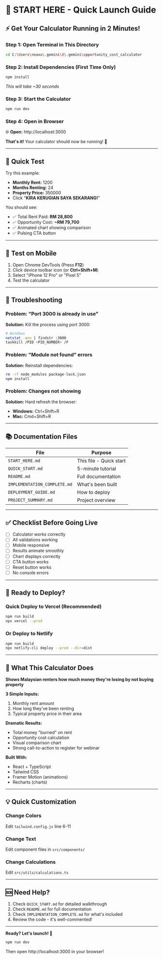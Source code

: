 # 🚀 START HERE - Quick Launch Guide

## ⚡ Get Your Calculator Running in 2 Minutes!

### Step 1: Open Terminal in This Directory
```bash
cd C:\Users\neaxu\.gemini\X\.gemini\opportunity_cost_calculator
```

### Step 2: Install Dependencies (First Time Only)
```bash
npm install
```
*This will take ~30 seconds*

### Step 3: Start the Calculator
```bash
npm run dev
```

### Step 4: Open in Browser
🌐 **Open:** http://localhost:3000

**That's it!** Your calculator should now be running! 🎉

---

## 🧪 Quick Test

Try this example:
- **Monthly Rent:** 1200
- **Months Renting:** 24  
- **Property Price:** 350000
- Click "**KIRA KERUGIAN SAYA SEKARANG!**"

You should see:
- ✅ Total Rent Paid: **RM 28,800**
- ✅ Opportunity Cost: **~RM 79,700**
- ✅ Animated chart showing comparison
- ✅ Pulsing CTA button

---

## 📱 Test on Mobile

1. Open Chrome DevTools (Press **F12**)
2. Click device toolbar icon (or **Ctrl+Shift+M**)
3. Select "iPhone 12 Pro" or "Pixel 5"
4. Test the calculator

---

## 🐛 Troubleshooting

### Problem: "Port 3000 is already in use"
**Solution:** Kill the process using port 3000:
```bash
# Windows
netstat -ano | findstr :3000
taskkill /PID <PID_NUMBER> /F
```

### Problem: "Module not found" errors
**Solution:** Reinstall dependencies:
```bash
rm -rf node_modules package-lock.json
npm install
```

### Problem: Changes not showing
**Solution:** Hard refresh the browser:
- **Windows:** Ctrl+Shift+R
- **Mac:** Cmd+Shift+R

---

## 📚 Documentation Files

| File | Purpose |
|------|---------|
| `START_HERE.md` | This file - Quick start |
| `QUICK_START.md` | 5-minute tutorial |
| `README.md` | Full documentation |
| `IMPLEMENTATION_COMPLETE.md` | What's been built |
| `DEPLOYMENT_GUIDE.md` | How to deploy |
| `PROJECT_SUMMARY.md` | Project overview |

---

## ✅ Checklist Before Going Live

- [ ] Calculator works correctly
- [ ] All validations working
- [ ] Mobile responsive
- [ ] Results animate smoothly
- [ ] Chart displays correctly
- [ ] CTA button works
- [ ] Reset button works
- [ ] No console errors

---

## 🚀 Ready to Deploy?

### Quick Deploy to Vercel (Recommended)
```bash
npm run build
npx vercel --prod
```

### Or Deploy to Netlify
```bash
npm run build
npx netlify-cli deploy --prod --dir=dist
```

---

## 🎯 What This Calculator Does

**Shows Malaysian renters how much money they're losing by not buying property**

**3 Simple Inputs:**
1. Monthly rent amount
2. How long they've been renting
3. Typical property price in their area

**Dramatic Results:**
- Total money "burned" on rent
- Opportunity cost calculation
- Visual comparison chart
- Strong call-to-action to register for webinar

**Built With:**
- React + TypeScript
- Tailwind CSS
- Framer Motion (animations)
- Recharts (charts)

---

## 💡 Quick Customization

### Change Colors
Edit `tailwind.config.js` line 6-11

### Change Text
Edit component files in `src/components/`

### Change Calculations
Edit `src/utils/calculations.ts`

---

## 🆘 Need Help?

1. Check `QUICK_START.md` for detailed walkthrough
2. Check `README.md` for full documentation
3. Check `IMPLEMENTATION_COMPLETE.md` for what's included
4. Review the code - it's well-commented!

---

**Ready? Let's launch! 🚀**

```bash
npm run dev
```

Then open http://localhost:3000 in your browser!

